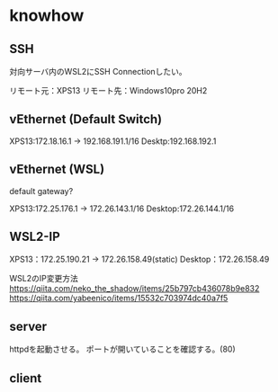 # knowhow

## SSH

対向サーバ内のWSL2にSSH Connectionしたい。

リモート元：XPS13
リモート先：Windows10pro 20H2

## vEthernet (Default Switch)

XPS13:172.18.16.1       -> 192.168.191.1/16
Desktp:192.168.192.1

## vEthernet (WSL)

default gateway?

XPS13:172.25.176.1      -> 172.26.143.1/16
Desktop:172.26.144.1/16

## WSL2-IP

XPS13：172.25.190.21    -> 172.26.158.49(static)
Desktop：172.26.158.49

WSL2のIP変更方法
https://qiita.com/neko_the_shadow/items/25b797cb436078b9e832
https://qiita.com/yabeenico/items/15532c703974dc40a7f5

## server

httpdを起動させる。
ポートが開いていることを確認する。(80)

## client

